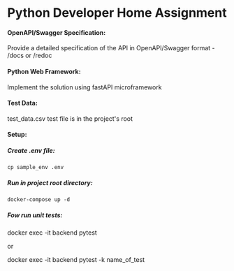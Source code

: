 # Python Developer Home Assignment

#### OpenAPI/Swagger Specification:
Provide a detailed specification of the API in OpenAPI/Swagger format - /docs or /redoc

#### Python Web Framework:
Implement the solution using fastAPI microframework

#### Test Data:
test_data.csv test file is in the project's root


#### Setup:

##### Create .env file:
	cp sample_env .env

##### Run in project root directory:
	docker-compose up -d

##### Fow run unit tests:
docker exec -it backend pytest

or

docker exec -it backend pytest -k name_of_test